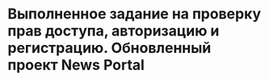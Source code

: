 # Выполненное задание на проверку прав доступа, авторизацию и регистрацию. Обновленный проект News Portal
